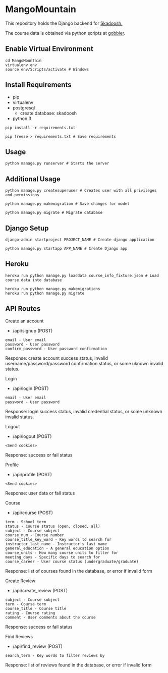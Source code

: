 # MangoMountain
This repository holds the Django backend for [Skadoosh.](https://github.com/hueyjj/Skadoosh)

The course data is obtained via python scripts at [gobbler](https://github.com/hueyjj/gobbler).

## Enable Virtual Environment
```
cd MangoMountain
virtualenv env
source env/Scripts/activate # Windows
```

## Install Requirements
- pip
- virtualenv
- postgresql
    - create database: skadoosh
- python 3

```
pip install -r requirements.txt
```
```
pip freeze > requirements.txt # Save requirements
```

## Usage
```
python manage.py runserver # Starts the server
```

## Additional Usage
```
python manage.py createsuperuser # Creates user with all privileges and permissions
```
```
python manage.py makemigration # Save changes for model
```
```
python manage.py migrate # Migrate database
```

## Django Setup
```
django-admin startproject PROJECT_NAME # Create django application
```
```
python manage.py startapp APP_NAME # Create Django app
```

## Heroku 
```
heroku run python manage.py loaddata course_info_fixture.json # Load course data into database
```
```
heroku run python manage.py makemigrations
heroku run python manage.py migrate
```

## API Routes
Create an account
- /api/signup (POST)
```
email - User email
password - User password
confirm_password - User password confirmation
```
Response: create account success status, invalid username/password/password confirmation status, or some uknown invalid status.

Login
- /api/login (POST)
```
email - User email
password - User password
```
Response: login success status, invalid credential status, or some unknown invalid status.

Logout
- /api/logout (POST)
```
<Send cookies>
```
Response: success or fail status

Profile
- /api/profile (POST)
```
<Send cookies>
```
Response: user data or fail status

Course
- /api/course (POST)
```
term - School term
status - Course status (open, closed, all)
subject - Course subject
course_num - Course number
course_title_key_word - Key words to search for
instructor_last_name - Instructor's last name
general_education - A general education option
course_units - How many course units to filter for
meeting_days - Specific days to search for
course_career - User course status (undergraduate/graduate)
```
Response: list of courses found in the database, or error if invalid form

Create Review
- /api/create_review (POST)
```
subject - Course subject
term - Course term
course_title - Course title
rating - Course rating
comment - User comments about the course
```
Response: success or fail status

Find Reviews
- /api/find_review (POST)
```
search_term - Key words to filter reviews by
```
Response: list of reviews found in the database, or error if invalid form